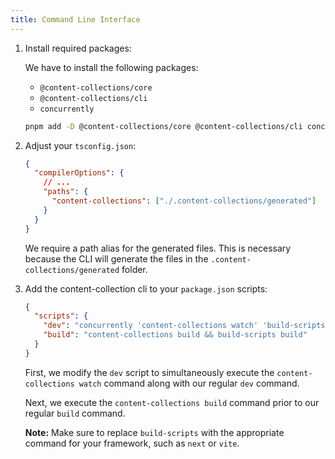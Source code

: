 ```yaml
---
title: Command Line Interface
---
```


1. Install required packages:

   We have to install the following packages:

   - `@content-collections/core`
   - `@content-collections/cli`
   - `concurrently`

   ```bash
   pnpm add -D @content-collections/core @content-collections/cli concurrently
   ```

1. Adjust your `tsconfig.json`:

   ```json
   {
     "compilerOptions": {
       // ...
       "paths": {
         "content-collections": ["./.content-collections/generated"]
       }
     }
   }
   ```

   We require a path alias for the generated files.
   This is necessary because the CLI will generate the files in the `.content-collections/generated` folder.

1. Add the content-collection cli to your `package.json` scripts:

   ```json
   {
     "scripts": {
       "dev": "concurrently 'content-collections watch' 'build-scripts dev'",
       "build": "content-collections build && build-scripts build"
     }
   }
   ```

   First, we modify the `dev` script to simultaneously execute the `content-collections watch` command along with our regular `dev` command.

   Next, we execute the `content-collections build` command prior to our regular `build` command.

   **Note:** Make sure to replace `build-scripts` with the appropriate command for your framework, such as `next` or `vite`.

